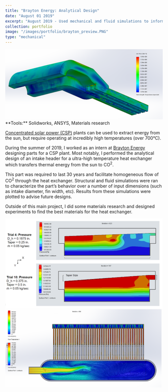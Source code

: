 ```yaml
---
title: "Brayton Energy: Analytical Design"
date: "August 01 2019"
excerpt: "August 2019 - Used mechanical and fluid simulations to inform the design of a header block for a heat exchanger in a concentrated solar power plant."
collection: portfolio
image: "/images/portfolio/brayton_preview.PNG"
type: "mechanical"
---
```


<img src="/images/portfolio/brayton.PNG" width="600"/>

<br>
**Tools:** Solidworks, ANSYS, Materials research

[Concentrated solar power (CSP)](https://en.wikipedia.org/wiki/Concentrated_solar_power) plants can be used to extract energy from the sun, but require operating at incredibly high temperatures (over 700°C).

During the summer of 2019, I worked as an intern at [Brayton Energy](https://www.braytonenergy.net/) designing parts for a CSP plant. Most notably, I performed the analytical design of an intake header for a ultra-high temperature heat exchanger which transfers thermal energy from the sun to CO<sup>2</sup>.

This part was required to last 30 years and facilitate homogeneous flow of CO<sup>2</sup> through the heat exchanger. Structural and fluid simulations were ran to characterize the part’s behavior over a number of input dimensions (such as intake diameter, fin width, etc). Results from these simulations were plotted to advise future designs.

Outside of this main project, I did some materials research and designed experiments to find the best materials for the heat exchanger.

<img src="/images/portfolio/brayton2.PNG" width="600"/>

<img src="/images/portfolio/brayton1.PNG" width="500"/>